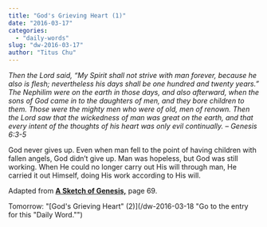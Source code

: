 ```yaml
---
title: "God's Grieving Heart (1)"
date: "2016-03-17"
categories: 
  - "daily-words"
slug: "dw-2016-03-17"
author: "Titus Chu"
---
```


_Then the Lord said, “My Spirit shall not strive with man forever, because he also is flesh; nevertheless his days shall be one hundred and twenty years.” The Nephilim were on the earth in those days, and also afterward, when the sons of God came in to the daughters of men, and they bore children to them. Those were the mighty men who were of old, men of renown. Then the Lord saw that the wickedness of man was great on the earth, and that every intent of the thoughts of his heart was only evil continually._ _– Genesis 6:3-5_

God never gives up. Even when man fell to the point of having children with fallen angels, God didn’t give up. Man was hopeless, but God was still working. When He could no longer carry out His will through man, He carried it out Himself, doing His work according to His will.

Adapted from __[A Sketch of Genesis,](/book-gen-sketch/ "Go to the listing for this book.")__ page 69.

Tomorrow: "[God's Grieving Heart" (2)](/dw-2016-03-18 "Go to the entry for this "Daily Word."")
